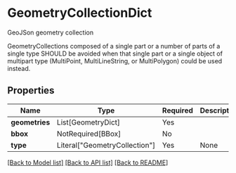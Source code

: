 # GeometryCollectionDict

GeoJSon geometry collection

GeometryCollections composed of a single part or a number of parts of a
single type SHOULD be avoided when that single part or a single object
of multipart type (MultiPoint, MultiLineString, or MultiPolygon) could
be used instead.


## Properties
| Name | Type | Required | Description |
| ------------ | ------------- | ------------- | ------------- |
**geometries** | List[GeometryDict] | Yes |  |
**bbox** | NotRequired[BBox] | No |  |
**type** | Literal["GeometryCollection"] | Yes | None |


[[Back to Model list]](../../../README.md#models-v1-link) [[Back to API list]](../../../README.md#documentation-for-api-endpoints) [[Back to README]](../../../README.md)
